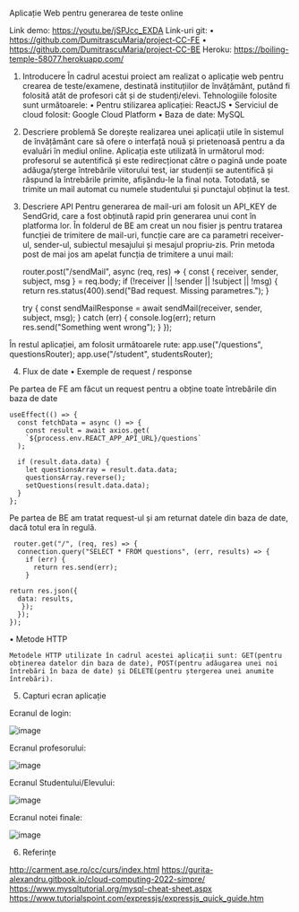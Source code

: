 Aplicație Web pentru generarea de teste online


Link demo: https://youtu.be/jSPJcc_EXDA
Link-uri git: 
•	 https://github.com/DumitrascuMaria/project-CC-FE
•	https://github.com/DumitrascuMaria/project-CC-BE
Heroku: https://boiling-temple-58077.herokuapp.com/

1.	Introducere
În cadrul acestui proiect am realizat o aplicație web pentru crearea de teste/examene, destinată instituțiilor de învățământ, putând fi folosită atât de profesori cât și de studenți/elevi. 
Tehnologiile folosite sunt următoarele: 
•	Pentru stilizarea aplicației: ReactJS
•	Serviciul de cloud folosit: Google Cloud Platform
•	Baza de date: MySQL

2.	Descriere problemă
Se dorește realizarea unei aplicații utile în sistemul de învățământ care să ofere o interfață nouă și prietenoasă pentru a da evaluări în mediul online.
Aplicația este utilizată în următorul mod: profesorul se autentifică și este redirecționat către o pagină unde poate adăuga/șterge întrebările viitorului test, iar studenții se autentifică și răspund la întrebările primite, afișăndu-le la final nota. Totodată, se trimite un mail automat cu numele studentului și punctajul obținut la test.

3.	Descriere API
Pentru generarea de mail-uri am folosit un API_KEY de SendGrid, care a fost obținută rapid prin generarea unui cont în platforma lor. În folderul de BE am creat un nou fisier js pentru tratarea funcției de trimitere de mail-uri, funcție care are ca parametri receiver-ul, sender-ul, subiectul mesajului și mesajul propriu-zis. Prin metoda post de mai jos am apelat funcția de trimitere a unui mail:

    router.post("/sendMail", async (req, res) => {
      const { receiver, sender, subject, msg } = req.body;
      if (!receiver || !sender || !subject || !msg) {
        return res.status(400).send("Bad request. Missing parametres.");
      }

      try {
        const sendMailResponse = await sendMail(receiver, sender, subject, msg);
      } catch (err) {
        console.log(err);
        return res.send("Something went wrong");
      }
    });

În restul aplicației, am folosit următoarele rute: 
          app.use("/questions", questionsRouter);
          app.use("/student", studentsRouter);



4.	Flux de date
•	Exemple de request / response

 Pe partea de FE am făcut un request pentru a obține toate întrebările din baza de date 
 
    useEffect(() => {
      const fetchData = async () => {
        const result = await axios.get(
        `${process.env.REACT_APP_API_URL}/questions`
      );

      if (result.data.data) {
        let questionsArray = result.data.data;
        questionsArray.reverse();
        setQuestions(result.data.data);
      }
    };

Pe partea de BE am tratat request-ul și am returnat datele din baza de date, dacă totul era în regulă.

     router.get("/", (req, res) => {
      connection.query("SELECT * FROM questions", (err, results) => {
        if (err) {
          return res.send(err);
        }

    return res.json({
      data: results,
       });
      });
    });

•	Metode HTTP

	Metodele HTTP utilizate în cadrul acestei aplicații sunt: GET(pentru obținerea datelor din baza de date), POST(pentru adăugarea unei noi întrebări în baza de date) și DELETE(pentru ștergerea unei anumite întrebări).

5.	Capturi ecran aplicație

Ecranul de login: 
 



![image](https://user-images.githubusercontent.com/72390543/168483023-018a751d-c828-4aba-b75d-834ee0bd6049.png)







Ecranul profesorului: 
 
![image](https://user-images.githubusercontent.com/72390543/168483036-f26e59df-8bcc-4252-8b5e-1d92cfcf4809.png)


Ecranul Studentului/Elevului: 
 

![image](https://user-images.githubusercontent.com/72390543/168483041-ac2dae5b-230f-45d0-9b60-7a7e2c1e658d.png)







Ecranul notei finale: 
 
![image](https://user-images.githubusercontent.com/72390543/168483047-72191c40-554a-46a6-bedf-4dc20a227033.png)


6.	Referințe

http://carment.ase.ro/cc/curs/index.html
https://gurita-alexandru.gitbook.io/cloud-computing-2022-simpre/
https://www.mysqltutorial.org/mysql-cheat-sheet.aspx
https://www.tutorialspoint.com/expressjs/expressjs_quick_guide.htm


